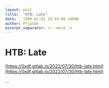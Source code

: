 ```yaml
---
layout: post
title:  "HTB: Late"
date:   1990-01-01 19:55:00 +0000
author: PfiatDe
excerpt_separator: <!--more-->
---
```


# HTB: Late

[https://0xdf.gitlab.io/2022/07/30/htb-late.html](https://0xdf.gitlab.io/2022/07/30/htb-late.html)

...
<!--more-->
